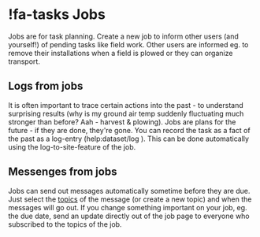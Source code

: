 # !fa-tasks Jobs

Jobs are for task planning. Create a new job to inform other users (and yourself!) of pending tasks like field work. Other
users are informed eg. to remove their installations when a field is plowed or they can organize transport.


## Logs from jobs
It is often important to trace certain actions into the past - to understand surprising results (why is my ground air temp 
suddenly fluctuating much stronger than before? Aah - harvest & plowing). Jobs are plans for the future - if they are done, 
they're gone. You can record the task as a fact of the past as a log-entry (help:dataset/log ). This can be done automatically using the 
log-to-site-feature of the job. 


## Messenges from jobs

Jobs can send out messages automatically sometime before they are due. Just select the [topics](..) of the message 
(or create a new topic) and when the messages will go out. If you change something important on your job, eg. the 
due date, send an update directly out of the job page to everyone who subscribed to the topics of the job.